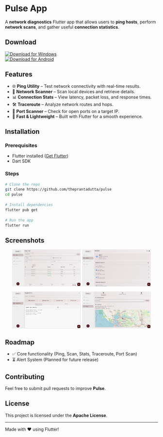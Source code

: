 # Pulse App

A **network diagnostics** Flutter app that allows users to **ping hosts**, perform **network scans**, and gather useful **connection statistics**.

## Download

[![Download for Windows](https://img.shields.io/badge/Download-Windows-blue?style=for-the-badge&logo=windows)](https://github.com/theprantadutta/pulse/releases/download/v1.0.0/pulse_windows_v1.0.0.msix)  
[![Download for Android](https://img.shields.io/badge/Download-Android-green?style=for-the-badge&logo=android)](https://github.com/theprantadutta/pulse/releases/download/v1.0.0/pulse_android_v1.0.0.apk)


## Features

- 🌐 **Ping Utility** – Test network connectivity with real-time results.
- 🔎 **Network Scanner** – Scan local devices and retrieve details.
- 📊 **Connection Stats** – View latency, packet loss, and response times.
- 🛠 **Traceroute** – Analyze network routes and hops.
- 📡 **Port Scanner** – Check for open ports on a target IP.
- 🚀 **Fast & Lightweight** – Built with Flutter for a smooth experience.

## Installation

### Prerequisites
- Flutter installed ([Get Flutter](https://flutter.dev/docs/get-started/install))
- Dart SDK

### Steps
```sh
# Clone the repo
git clone https://github.com/theprantadutta/pulse
cd pulse

# Install dependencies
flutter pub get

# Run the app
flutter run
```

## Screenshots

<p align="center">
  <img alt="Ping Screen" src="./screenshots/Windows/Windows_Screenshot_1.png" width="45%" />
  <img alt="Network Screen" src="./screenshots/Windows/Windows_Screenshot_2.png" width="45%" />
</p>

<p align="center">
  <img alt="Diagnostics Screen" src="./screenshots/Windows/Windows_Screenshot_3.png" width="45%" />
  <img alt="Tools Screen" src="./screenshots/Windows/Windows_Screenshot_4.png" width="45%" />
</p>

## Roadmap
- ✅ Core functionality (Ping, Scan, Stats, Traceroute, Port Scan)
- ⏳ Alert System (Planned for future release)

## Contributing
Feel free to submit pull requests to improve **Pulse**.

## License
This project is licensed under the **Apache License**.

---
Made with ❤️ using Flutter!

